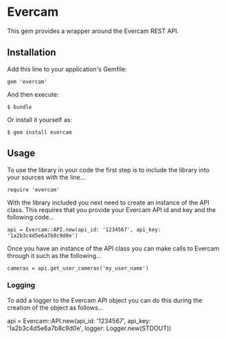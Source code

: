 # Evercam

This gem provides a wrapper around the Evercam REST API.

## Installation

Add this line to your application's Gemfile:

    gem 'evercam'

And then execute:

    $ bundle

Or install it yourself as:

    $ gem install evercam

## Usage

To use the library in your code the first step is to include the library into
your sources with the line...

    require 'evercam'

With the library included you next need to create an instance of the API class.
This requires that you provide your Evercam API id and key and the following
code...

    api = Evercam::API.new(api_id: '1234567', api_key: '1a2b3c4d5e6a7b8c9d0e')

Once you have an instance of the API class you can make calls to Evercam through
it such as the following...

    cameras = api.get_user_cameras('my_user_name')

### Logging

To add a logger to the Evercam API object you can do this during the creation
of the object as follows...

   api = Evercam::API.new(api_id: '1234567', api_key: '1a2b3c4d5e6a7b8c9d0e', logger: Logger.new(STDOUT))
